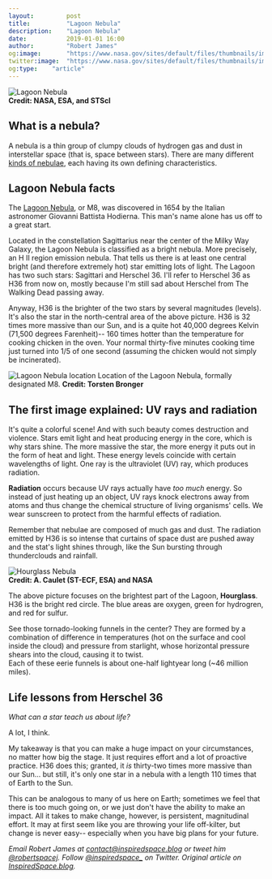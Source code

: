 ```yaml
---
layout:         post
title:          "Lagoon Nebula"
description:    "Lagoon Nebula"
date:           2019-01-01 16:00
author:         "Robert James"
og:image:       "https://www.nasa.gov/sites/default/files/thumbnails/image/stsci-h-p1821a-m-1699x20001a.png"
twitter:image:  "https://www.nasa.gov/sites/default/files/thumbnails/image/stsci-h-p1821a-m-1699x20001a.png"
og:type:    "article"
---
```


![Lagoon Nebula](https://www.nasa.gov/sites/default/files/thumbnails/image/stsci-h-p1821a-m-1699x20001a.png)  
**Credit: NASA, ESA, and STScI**
  
## What is a nebula?

A nebula is a thin group of clumpy clouds of hydrogen gas and dust in interstellar space (that is, space between stars). There are many different [kinds of nebulae](http://astroa.physics.metu.edu.tr/twn/types.html), each having its own defining characteristics.

## Lagoon Nebula facts

The [Lagoon Nebula](https://www.nasa.gov/feature/goddard/2018/lagoon-nebula-visible-light-view), or M8, was discovered in 1654 by the Italian astronomer Giovanni Battista Hodierna. This man's name alone has us off to a great start.  
  
Located in the constellation Sagittarius near the center of the Milky Way Galaxy, the Lagoon Nebula is classified as a bright nebula. More precisely, an H II region emission nebula. That tells us there is at least one central bright (and therefore extremely hot) star emitting lots of light. The Lagoon has two such stars: Sagittari and Herschel 36. I'll refer to Herschel 36 as H36 from now on, mostly because I'm still sad about Herschel from The Walking Dead passing away.    
  
Anyway, H36 is the brighter of the two stars by several magnitudes (levels). It's also the star in the north-central area of the above picture. H36 is 32 times more massive than our Sun, and is a quite hot 40,000 degrees Kelvin (71,500 degrees Farenheit)-- 160 times hotter than the temperature for cooking chicken in the oven. Your normal thirty-five minutes cooking time just turned into 1/5 of one second (assuming the chicken would not simply be incinerated).  

![Lagoon Nebula location](https://www.constellation-guide.com/wp-content/uploads/2014/03/Lagoon-Nebula-location.png)
Location of the Lagoon Nebula, formally designated M8. **Credit: Torsten Bronger**

## The first image explained: UV rays and radiation

It's quite a colorful scene! And with such beauty comes destruction and violence. Stars emit light and heat producing energy in the core, which is why stars shine. The more massive the star, the more energy it puts out in the form of heat and light. These energy levels coincide with certain wavelengths of light. One ray is the ultraviolet (UV) ray, which produces radiation.  
  
**Radiation** occurs because UV rays actually have *too much* energy. So instead of just heating up an object, UV rays knock electrons away from atoms and thus change the chemical structure of living organisms' cells. We wear sunscreen to protect from the harmful effects of radiation.

Remember that nebulae are composed of much gas and dust. The radiation emitted by H36 is so intense that curtains of space dust are pushed away and the stat's light shines through, like the Sun bursting through thunderclouds and rainfall.  
  
![Hourglass Nebula](https://www.nasa.gov/sites/default/files/thumbnails/image/opo9638b.jpg)  
**Credit: A. Caulet (ST-ECF, ESA) and NASA**  

The above picture focuses on the brightest part of the Lagoon, **Hourglass**. H36 is the bright red circle. The blue areas are oxygen, green for hydrogren, and red for sulfur.   
  
See those tornado-looking funnels in the center? They are formed by a combination of difference in temperatures (hot on the surface and cool inside the cloud) and pressure from starlight, whose horizontal pressure shears into the cloud, causing it to twist.    
Each of these eerie funnels is about one-half lightyear long (~46 million miles).  
  
## Life lessons from Herschel 36

*What can a star teach us about life?*  
  
A lot, I think.  
  
My takeaway is that you can make a huge impact on your circumstances, no matter how big the stage. It just requires effort and a lot of proactive practice. H36 does this; granted, it *is* thirty-two times more massive than our Sun... but still, it's only one star in a nebula with a length 110 times that of Earth to the Sun.  
  
This can be analogous to many of us here on Earth; sometimes we feel that there is too much going on, or we just don't have the ability to make an impact. All it takes to make change, however, is persistent, magnitudinal effort. It may at first seem like you are throwing your life off-kilter, but change is never easy-- especially when you have big plans for your future.  
  
*Email Robert James at contact@inspiredspace.blog or tweet him [@robertspacej](https://twitter.com/robertspacej). Follow [@inspiredspace_](https://twitter.com/InspiredSpace_) on Twitter. Original article on [InspiredSpace.blog](https://inspiredspace.blog/).*